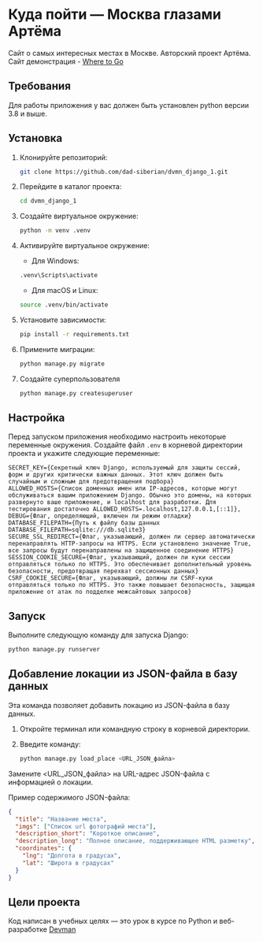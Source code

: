 # Куда пойти — Москва глазами Артёма

Сайт о самых интересных местах в Москве. Авторский проект Артёма. Сайт демонстрация - [Where to Go](2064007-db92716.twc1.net)

## Требования

Для работы приложения у вас должен быть установлен python версии 3.8 и выше.

## Установка

1. Клонируйте репозиторий:

   ```bash
   git clone https://github.com/dad-siberian/dvmn_django_1.git
   ```

2. Перейдите в каталог проекта:

   ```bash
   cd dvmn_django_1
   ```

3. Создайте виртуальное окружение:

   ```bash
   python -m venv .venv
   ```

4. Активируйте виртуальное окружение:

   - Для Windows:

   ```bash
   .venv\Scripts\activate
   ```

   - Для macOS и Linux:

   ```bash
   source .venv/bin/activate
   ```

5. Установите зависимости:

   ```bash
   pip install -r requirements.txt
   ```

6. Примените миграции:

   ```bash
   python manage.py migrate
   ```

7. Создайте суперпользователя

   ```bash
   python manage.py createsuperuser
   ```

## Настройка

Перед запуском приложения необходимо настроить некоторые переменные окружения. Создайте файл `.env` в корневой директории проекта и укажите следующие переменные:

```plaintext
SECRET_KEY={Секретный ключ Django, используемый для защиты сессий, форм и других критически важных данных. Этот ключ должен быть случайным и сложным для предотвращения подбора}
ALLOWED_HOSTS={Список доменных имен или IP-адресов, которые могут обслуживаться вашим приложением Django. Обычно это домены, на которых развернуто ваше приложение, и localhost для разработки. Для тестирования достаточно ALLOWED_HOSTS=.localhost,127.0.0.1,[::1]},
DEBUG={Флаг, определяющий, включен ли режим отладки}
DATABASE_FILEPATH={Путь к файлу базы данных DATABASE_FILEPATH=sqlite:///db.sqlite3}
SECURE_SSL_REDIRECT={Флаг, указывающий, должен ли сервер автоматически перенаправлять HTTP-запросы на HTTPS. Если установлено значение True, все запросы будут перенаправлены на защищенное соединение HTTPS}
SESSION_COOKIE_SECURE={Флаг, указывающий, должен ли куки сессии отправляться только по HTTPS. Это обеспечивает дополнительный уровень безопасности, предотвращая перехват сессионных данных}
CSRF_COOKIE_SECURE={Флаг, указывающий, должны ли CSRF-куки отправляться только по HTTPS. Это также повышает безопасность, защищая приложение от атак по подделке межсайтовых запросов}
```

## Запуск

Выполните следующую команду для запуска Django:

```bash
python manage.py runserver
```

## Добавление локации из JSON-файла в базу данных

Эта команда позволяет добавить локацию из JSON-файла в базу данных.

1. Откройте терминал или командную строку в корневой директории.

2. Введите команду:

   ```bash
   python manage.py load_place <URL_JSON_файла>
   ```

Замените <URL_JSON_файла> на URL-адрес JSON-файла с информацией о локации.

Пример содержимого JSON-файла:

```json
{
  "title": "Название места",
  "imgs": ["Список url фотографий места"],
  "description_short": "Короткое описание",
  "description_long": "Полное описание, поддерживающее HTML разметку",
  "coordinates": {
    "lng": "Долгота в градусах",
    "lat": "Широта в градусах"
  }
}
```

## Цели проекта

Код написан в учебных целях — это урок в курсе по Python и веб-разработке [Devman](https://dvmn.org)
